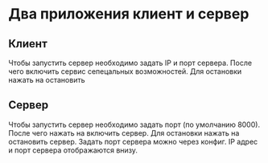 # Два приложения клиент и сервер
## Клиент
Чтобы запустить сервер необходимо задать IP и порт сервера. После чего включить сервис сепецальных возможностей. Для остановки нажать на остановить

## Сервер
Чтобы запустить сервер необходимо задать порт (по умолчанию 8000). После чего нажать на включить сервер. Для остановки нажать на остановить сервер. Задать порт сервера можно через конфиг. IP адрес и порт сервера отображаются внизу.
